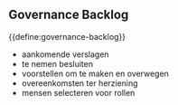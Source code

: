## Governance Backlog

{{define:governance-backlog}}

- aankomende verslagen
- te nemen besluiten
- voorstellen om te maken en overwegen
- overeenkomsten ter herziening
- mensen selecteren voor rollen